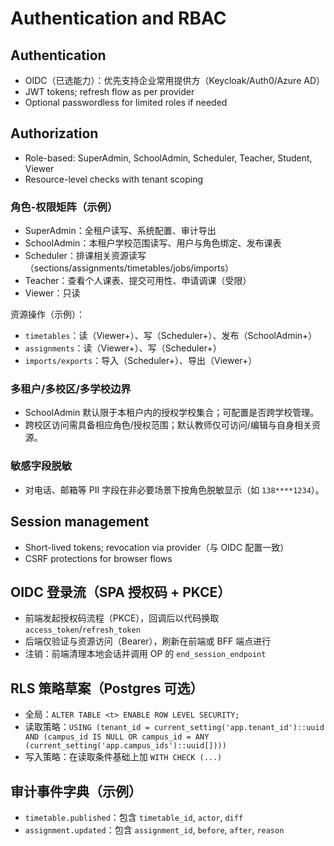 # Authentication and RBAC

## Authentication

- OIDC（已选能力）：优先支持企业常用提供方（Keycloak/Auth0/Azure AD）
- JWT tokens; refresh flow as per provider
- Optional passwordless for limited roles if needed

## Authorization

- Role-based: SuperAdmin, SchoolAdmin, Scheduler, Teacher, Student, Viewer
- Resource-level checks with tenant scoping

### 角色-权限矩阵（示例）

- SuperAdmin：全租户读写、系统配置、审计导出
- SchoolAdmin：本租户学校范围读写、用户与角色绑定、发布课表
- Scheduler：排课相关资源读写（sections/assignments/timetables/jobs/imports）
- Teacher：查看个人课表、提交可用性、申请调课（受限）
- Viewer：只读

资源操作（示例）：

- `timetables`：读（Viewer+）、写（Scheduler+）、发布（SchoolAdmin+）
- `assignments`：读（Viewer+）、写（Scheduler+）
- `imports/exports`：导入（Scheduler+）、导出（Viewer+）

### 多租户/多校区/多学校边界

- SchoolAdmin 默认限于本租户内的授权学校集合；可配置是否跨学校管理。
- 跨校区访问需具备相应角色/授权范围；默认教师仅可访问/编辑与自身相关资源。

### 敏感字段脱敏

- 对电话、邮箱等 PII 字段在非必要场景下按角色脱敏显示（如 `138****1234`）。

## Session management

- Short-lived tokens; revocation via provider（与 OIDC 配置一致）
- CSRF protections for browser flows

## OIDC 登录流（SPA 授权码 + PKCE）

- 前端发起授权码流程（PKCE），回调后以代码换取 `access_token`/`refresh_token`
- 后端仅验证与资源访问（Bearer），刷新在前端或 BFF 端点进行
- 注销：前端清理本地会话并调用 OP 的 `end_session_endpoint`

## RLS 策略草案（Postgres 可选）

- 全局：`ALTER TABLE <t> ENABLE ROW LEVEL SECURITY;`
- 读取策略：`USING (tenant_id = current_setting('app.tenant_id')::uuid AND (campus_id IS NULL OR campus_id = ANY (current_setting('app.campus_ids')::uuid[])))`
- 写入策略：在读取条件基础上加 `WITH CHECK (...)`

## 审计事件字典（示例）

- `timetable.published`：包含 `timetable_id`, `actor`, `diff`
- `assignment.updated`：包含 `assignment_id`, `before`, `after`, `reason`
